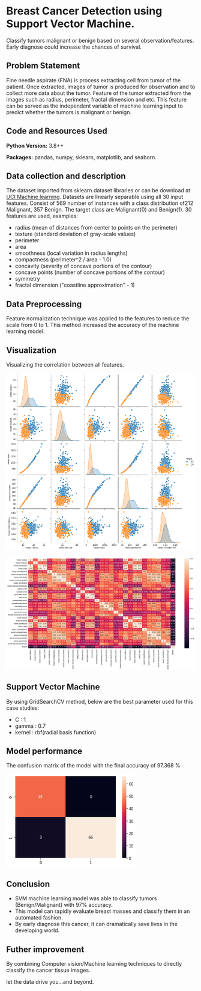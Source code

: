 # Breast Cancer Detection using Support Vector Machine.
Classify tumors malignant or benign based on several observation/features. Early diagnose could increase the chances of survival.

## Problem Statement
Fine needle aspirate (FNA) is process extracting cell from tumor of the patient. Once extracted, images of tumor is produced for observation and to collect more data about the tumor. Feature of the tumor extracted from the images such as radius, perimeter, fractal dimension and etc. This feature can be served as the independent variable of machine learning input to predict whether the tumors is malignant or benign. 

## Code and Resources Used 
**Python Version:** 3.8++

**Packages:** pandas, numpy, sklearn, matplotlib, and seaborn.

## Data collection and description
The dataset imported from sklearn.dataset libraries or can be download at [UCI Machine learning](https://archive.ics.uci.edu/ml/datasets/Breast+Cancer+Wisconsin+(Diagnostic)). Datasets are linearly separable using all 30 input features. Consist of 569 number of instances with a class distribution of212 Malignant, 357 Benign. The target class are Malignant(0) and Benign(1). 30 features are used, examples:

* radius (mean of distances from center to points on the perimeter)
* texture (standard deviation of gray-scale values)
* perimeter
* area
* smoothness (local variation in radius lengths)
* compactness (perimeter^2 / area - 1.0)
* concavity (severity of concave portions of the contour)
* concave points (number of concave portions of the contour)
* symmetry 
* fractal dimension ("coastline approximation" - 1)

## Data Preprocessing
Feature normalization technique was applied to the features to reduce the scale from 0 to 1. This method increased the accuracy of the machine learning model. 

## Visualization
Visualizing the correlation between all features.

![Pairplot](https://github.com/aimanraz/br-ccr-svm-svc/blob/main/img/viz.png)

![Correlation](https://github.com/aimanraz/br-ccr-svm-svc/blob/main/img/heatamap_corr.png)


## Support Vector Machine
By using GridSearchCV method, below are the best parameter used for this case  studies:
* C : 1
* gamma : 0.7
* kernel : rbf(radial basis function)

## Model performance
The confusion matrix of the model with the final accuracy of 97.368 %

![Confusion matrix](https://github.com/aimanraz/br-ccr-svm-svc/blob/main/img/cm.png)

## Conclusion

* SVM machine learning model was able to classify tumors (Benign/Malignant) with 97% accuracy.
* This model can rapidly evaluate breast masses and classify them in an automated fashion.
* By early diagnose this cancer, it can dramatically save lives in the developing world.

## Futher improvement

By combining Computer vision/Machine learning techniques to directly classify the cancer tissue images.

let the data drive you...and beyond.
